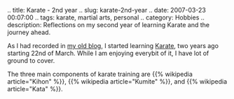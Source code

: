 .. title: Karate - 2nd year
.. slug: karate-2nd-year
.. date: 2007-03-23 00:07:00
.. tags: karate, martial arts, personal
.. category: Hobbies
.. description: Reflections on my second year of learning Karate and the journey ahead.

As I had recorded in [my old blog](http://orsenthil.blogspot.com/2005/03/kihon-kumite-kata-hosu.html), I
started learning [Karate](http://en.wikipedia.org/wiki/Karate), two years ago
starting 22nd of March. While I am enjoying everybit of it, I have lot of ground
to cover.

The three main components of karate training are {{% wikipedia article="Kihon" %}}, {{% wikipedia article="Kumite" %}}, and {{% wikipedia article="Kata" %}}.